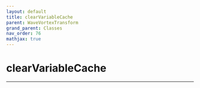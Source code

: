 ```yaml
---
layout: default
title: clearVariableCache
parent: WaveVortexTransform
grand_parent: Classes
nav_order: 76
mathjax: true
---
```


#  clearVariableCache




---

